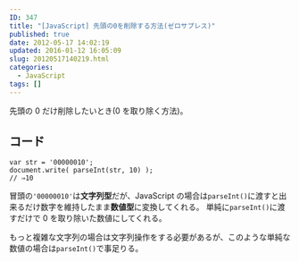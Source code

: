 ```yaml
---
ID: 347
title: "[JavaScript] 先頭の0を削除する方法(ゼロサプレス)"
published: true
date: 2012-05-17 14:02:19
updated: 2016-01-12 16:05:09
slug: 20120517140219.html
categories:
  - JavaScript
tags: []
---
```


先頭の 0 だけ削除したいとき(0 を取り除く方法)。

<!--more-->
<h2>コード</h2>
<pre class="language-javascript"><code>var str = '00000010';
document.write( parseInt(str, 10) );
// ⇒10</code></pre>

冒頭の<code>'00000010'</code>は<b>文字列型</b>だが、JavaScript の場合は<code>parseInt()</code>に渡すと出来るだけ数字を維持したまま<b>数値型</b>に変換してくれる。
単純に<code>parseInt()</code>に渡すだけで 0 を取り除いた数値にしてくれる。

もっと複雑な文字列の場合は文字列操作をする必要があるが、このような単純な数値の場合は<code>parseInt()</code>で事足りる。
